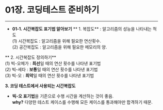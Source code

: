# 01장. 코딩테스트 준비하기
___
- **01-1. 시간복잡도 표기법 알아보기**
** 1. 복잡도** : 알고리즘의 성능을 나타내는 척도  
(1) 시간복잡도 : 알고리즘을 위해 필요한 연산횟수.  
(2) 공간복잡도 : 알고리즘을 위해 필요한 메모리의 양.  

** 2. 시간복잡도 정의하기**  
(1) 빅-오메가 : **최선**일 때의 연산 횟수를 나타낸 표기법  
(2) 빅-세타 : **보통**일 때의 연산 횟수를 나타낸 표기법  
(3) 빅-오 : **최악**일 때의 연산 횟수를 나타낸 표기법  

**3. 코딩 테스트에서 사용되는 시간복잡도**  
- **빅-오 표기법**을 기준으로 수행 시간을 계산하는 것이 좋음.  
**why?** 다양한 테스트 케이스를 수행해 모든 케이스를 통과해야만 합격하기 때문.
